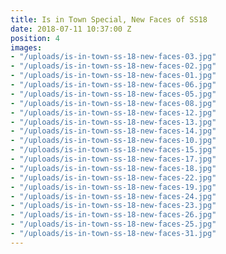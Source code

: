 ```yaml
---
title: Is in Town Special, New Faces of SS18
date: 2018-07-11 10:37:00 Z
position: 4
images:
- "/uploads/is-in-town-ss-18-new-faces-03.jpg"
- "/uploads/is-in-town-ss-18-new-faces-02.jpg"
- "/uploads/is-in-town-ss-18-new-faces-01.jpg"
- "/uploads/is-in-town-ss-18-new-faces-06.jpg"
- "/uploads/is-in-town-ss-18-new-faces-05.jpg"
- "/uploads/is-in-town-ss-18-new-faces-08.jpg"
- "/uploads/is-in-town-ss-18-new-faces-12.jpg"
- "/uploads/is-in-town-ss-18-new-faces-13.jpg"
- "/uploads/is-in-town-ss-18-new-faces-14.jpg"
- "/uploads/is-in-town-ss-18-new-faces-10.jpg"
- "/uploads/is-in-town-ss-18-new-faces-15.jpg"
- "/uploads/is-in-town-ss-18-new-faces-17.jpg"
- "/uploads/is-in-town-ss-18-new-faces-18.jpg"
- "/uploads/is-in-town-ss-18-new-faces-22.jpg"
- "/uploads/is-in-town-ss-18-new-faces-19.jpg"
- "/uploads/is-in-town-ss-18-new-faces-24.jpg"
- "/uploads/is-in-town-ss-18-new-faces-23.jpg"
- "/uploads/is-in-town-ss-18-new-faces-26.jpg"
- "/uploads/is-in-town-ss-18-new-faces-25.jpg"
- "/uploads/is-in-town-ss-18-new-faces-31.jpg"
---
```


